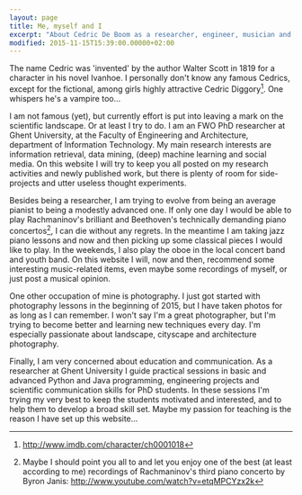 ```yaml
---
layout: page
title: Me, myself and I
excerpt: "About Cedric De Boom as a researcher, engineer, musician and photographer."
modified: 2015-11-15T15:39:00.00000+02:00
---
```


The name Cedric was 'invented' by the author Walter Scott in 1819 for a character in his novel Ivanhoe. I personally don't know any famous Cedrics, except for the fictional, among girls highly attractive Cedric Diggory[^1]. One whispers he's a vampire too...

[^1]: <a href="http://www.imdb.com/character/ch0001018" target="_blank">http://www.imdb.com/character/ch0001018</a>

I am not famous (yet), but currently effort is put into leaving a mark on the scientific landscape. Or at least I try to do. I am an FWO PhD researcher at Ghent University, at the Faculty of Engineering and Architecture, department of Information Technology. My main research interests are information retrieval, data mining, (deep) machine learning and social media. On this website I will try to keep you all posted on my research activities and newly published work, but there is plenty of room for side-projects and utter useless thought experiments.

Besides being a researcher, I am trying to evolve from being an average pianist to being a modestly advanced one. If only one day I would be able to play Rachmaninov's brilliant and Beethoven's technically demanding piano concertos[^2], I can die without any regrets. In the meantime I am taking jazz piano lessons and now and then picking up some classical pieces I would like to play. In the weekends, I also play the oboe in the local concert band and youth band. On this website I will, now and then, recommend some interesting music-related items, even maybe some recordings of myself, or just post a musical opinion.

[^2]: Maybe I should point you all to and let you enjoy one of the best (at least according to me) recordings of Rachmaninov's third piano concerto by Byron Janis: <a href="https://www.youtube.com/watch?v=1R8wc4OpORQ" target="_blank">http://www.youtube.com/watch?v=etqMPCYzx2k</a>

One other occupation of mine is photography. I just got started with photography lessons in the beginning of 2015, but I have taken photos for as long as I can remember. I won't say I'm a great photographer, but I'm trying to become better and learning new techniques every day. I'm especially passionate about landscape, cityscape and architecture photography.

Finally, I am very concerned about education and communication. As a researcher at Ghent University I guide practical sessions in basic and advanced Python and Java programming, engineering projects and scientific communication skills for PhD students. In these sessions I'm trying my very best to keep the students motivated and interested, and to help them to develop a broad skill set. Maybe my passion for teaching is the reason I have set up this website...
